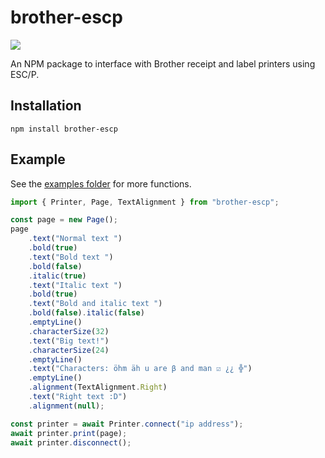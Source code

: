 # brother-escp
<img src="https://img.shields.io/npm/v/brother-escp">

An NPM package to interface with Brother receipt and label printers using ESC/P.

## Installation

`npm install brother-escp`

## Example

See the [examples folder](examples/) for more functions.

```js
import { Printer, Page, TextAlignment } from "brother-escp";

const page = new Page();
page
    .text("Normal text ")
    .bold(true)
    .text("Bold text ")
    .bold(false)
    .italic(true)
    .text("Italic text ")
    .bold(true)
    .text("Bold and italic text ")
    .bold(false).italic(false)
    .emptyLine()
    .characterSize(32)
    .text("Big text!")
    .characterSize(24)
    .emptyLine()
    .text("Characters: öhm äh u are β and man ☑ ¿¿ ╬")
    .emptyLine()
    .alignment(TextAlignment.Right)
    .text("Right text :D")
    .alignment(null);

const printer = await Printer.connect("ip address");
await printer.print(page);
await printer.disconnect();
```
